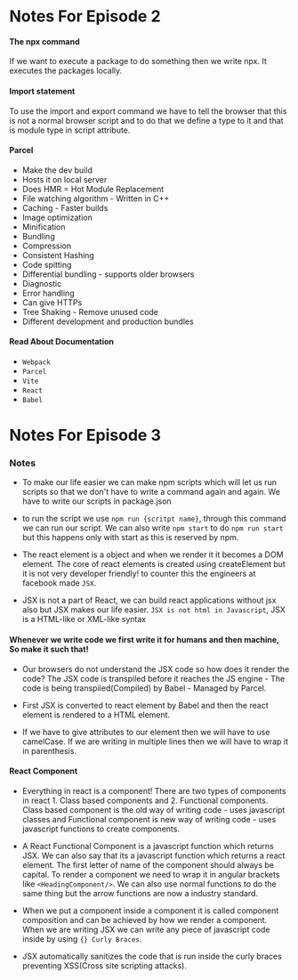 # Notes For Episode 2

#### The npx command

If we want to execute a package to do something then we write npx. It executes the packages locally.

#### Import statement

To use the import and export command we have to tell the browser that this is not a normal browser script and to do that we define a type to it and that is module type in script attribute.

#### Parcel

- Make the dev build
- Hosts it on local server
- Does HMR = Hot Module Replacement
- File watching algorithm - Written in C++
- Caching - Faster builds
- Image optimization
- Minification
- Bundling
- Compression
- Consistent Hashing
- Code spitting
- Differential bundling - supports older browsers
- Diagnostic
- Error handling
- Can give HTTPs
- Tree Shaking - Remove unused code
- Different development and production bundles

#### Read About Documentation

- `Webpack`
- `Parcel`
- `Vite`
- `React`
- `Babel`

# Notes For Episode 3

### Notes

- To make our life easier we can make npm scripts which will let us run scripts so that we don't have to write a command again and again. We have to write our scripts in package.json

- to run the script we use `npm run {scritpt name}`, through this command we can run our script. We can also write `npm start` to do `npm run start` but this happens only with start as this is reserved by npm.

- The react element is a object and when we render it it becomes a DOM element. The core of react elements is created using createElement but it is not very developer friendly! to counter this the engineers at facebook made `JSX`.

- JSX is not a part of React, we can build react applications without jsx also but JSX makes our life easier. `JSX is not html in Javascript`, JSX is a HTML-like or XML-like syntax

#### Whenever we write code we first write it for humans and then machine, So make it such that!

- Our browsers do not understand the JSX code so how does it render the code? The JSX code is transpiled before it reaches the JS engine - The code is being transpiled(Compiled) by Babel - Managed by Parcel.

- First JSX is converted to react element by Babel and then the react element is rendered to a HTML element.

- If we have to give attributes to our element then we will have to use camelCase. If we are writing in multiple lines then we will have to wrap it in parenthesis.

#### React Component

- Everything in react is a component! There are two types of components in react 1. Class based components and 2. Functional components. Class based component is the old way of writing code - uses javascript classes and Functional component is new way of writing code - uses javascript functions to create components.

- A React Functional Component is a javascript function which returns JSX. We can also say that its a javascript function which returns a react element. The first letter of name of the component should always be capital. To render a component we need to wrap it in angular brackets like `<HeadingComponent/>`. We can also use normal functions to do the same thing but the arrow functions are now a industry standard.

- When we put a component inside a component it is called component composition and can be achieved by how we render a component. When we are writing JSX we can write any piece of javascript code inside by using `{} Curly Braces`.

- JSX automatically sanitizes the code that is run inside the curly braces preventing XSS(Cross site scripting attacks).